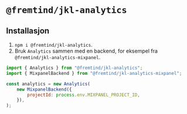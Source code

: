 # `@fremtind/jkl-analytics`

## Installasjon

1. `npm i @fremtind/jkl-analytics`.
2. Bruk `Analytics` sammen med en backend, for eksempel fra `@fremtind/jkl-analytics-mixpanel`.

```js
import { Analytics } from "@fremtind/jkl-analytics";
import { MixpanelBackend } from "@fremtind/jkl-analytics-mixpanel";

const analytics = new Analytics(
    new MixpanelBackend({
        projectId: process.env.MIXPANEL_PROJECT_ID,
    }),
);
```
